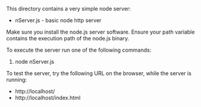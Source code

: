 This directory contains a very simple node server:
* nServer.js - basic node http server

Make sure you install the node.js server software.  Ensure your path variable contains the execution path of the node.js binary.

To execute the server run one of the following commands:
1. node nServer.js

To test the server, try the following URL on the browser, while the server is running:
* http://localhost/
* http://localhost/index.html